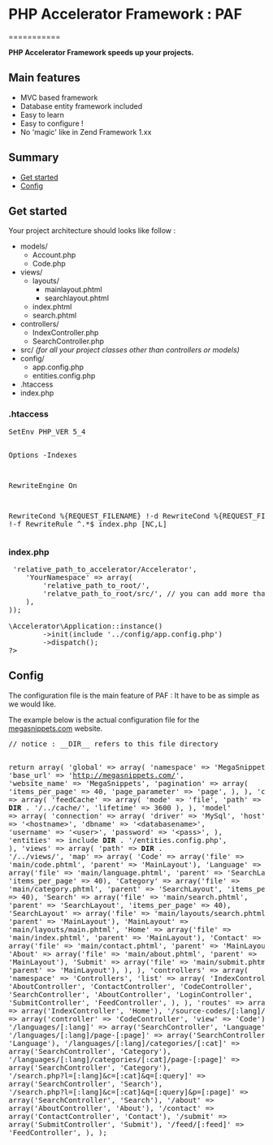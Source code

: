 <h1>PHP Accelerator Framework : PAF</h1>
===========

<p><strong>PHP Accelerator Framework speeds up your projects.</strong></p>

<h2>Main features</h2>

<ul>
<li>MVC based framework</li>
<li>Database entity framework included</li>
<li>Easy to learn</li>
<li>Easy to configure !</li>
<li>No 'magic' like in Zend Framework 1.xx</li>
</ul>

<h2>Summary</h2>
<ul>
  <li><a href="#get-started">Get started</a></li>
  <li><a href="#config">Config</a></li>
</ul>

<h2><a name="get-started"></a>Get started</h2>

<p>Your project architecture should looks like follow :</p>
<ul>
<li>models/
   <ul>
      <li>Account.php</li>
      <li>Code.php</li>
   </ul>
</li>
<li>views/
   <ul>
     <li>layouts/
        <ul>
         <li>mainlayout.phtml</li>
         <li>searchlayout.phtml</li>
        </ul>
     </li>
     <li>index.phtml</li>
     <li>search.phtml</li>
   </ul>
</li>
<li>controllers/
   <ul>
      <li>IndexController.php</li>
      <li>SearchController.php</li>
   </ul>
</li>
<li>src/ <em>(for all your project classes other than controllers or models)</em></li>
<li>config/
   <ul>
   <li>app.config.php</li>
   <li>entities.config.php</li>
   </ul>
</li>
<li>.htaccess</li>
<li>index.php</li>
</ul>

<h3>.htaccess</h3>
<pre>
SetEnv PHP_VER 5_4

Options -Indexes
 
RewriteEngine On

RewriteCond %{REQUEST_FILENAME} !-d
RewriteCond %{REQUEST_FILENAME} !-f
RewriteRule ^.*$ index.php [NC,L]
</pre>
<h3>index.php</h3>

<pre>
<?php

require_once 'relative_path_to/Accelerator/Autoloader.php';
\Accelerator\Autoloader::register(array(
    'Accelerator' => 'relative_path_to_accelerator/Accelerator',
    'YourNamespace' => array(
        'relative_path_to_root/',
        'relatve_path_to_root/src/', // you can add more than two paths
    ),
));

\Accelerator\Application::instance()
        ->init(include '../config/app.config.php')
        ->dispatch();
?>
</pre>

<h2><a name="config"></a>Config</h2>

<p>The configuration file is the main feature of PAF : It have to be as simple as we would like.</p>
<p>The example below is the actual configuration file for the <a href="http://megasnippets.com">megasnippets.com</a> website.</p>
<pre>
// notice : __DIR__ refers to this file directory

return array(
    'global' => array(
        'namespace' => 'MegaSnippets',
        'base_url' => 'http://megasnippets.com/',
        'website_name' => 'MegaSnippets',
        'pagination' => array(
            'items_per_page' => 40,
            'page_parameter' => 'page',
        ),
    ),
    'cache' => array(
        'feedCache' => array(
            'mode' => 'file',
            'path' => __DIR__ . '/../cache/',
            'lifetime' => 3600
        ),
    ),
    'model' => array(
        'connection' => array(
            'driver' => 'MySql',
            'host' => '&lt;hostname&gt;',
            'dbname' => '&lt;databasename&gt;',
            'username' => '&lt;user&gt;',
            'password' => '&lt;pass&gt;',
        ),
        'entities' => include __DIR__ . '/entities.config.php',
    ),
    'views' => array(
        'path' => __DIR__ . '/../views/',
        'map' => array(
            'Code' => array('file' => 'main/code.phtml', 'parent' => 'MainLayout'),
            'Language' => array('file' => 'main/language.phtml', 'parent' => 'SearchLayout', 'items_per_page' => 40),
            'Category' => array('file' => 'main/category.phtml', 'parent' => 'SearchLayout', 'items_per_page' => 40),
            'Search' => array('file' => 'main/search.phtml', 'parent' => 'SearchLayout', 'items_per_page' => 40),
            'SearchLayout' => array('file' => 'main/layouts/search.phtml', 'parent' => 'MainLayout'),
            'MainLayout' => 'main/layouts/main.phtml',
            'Home' => array('file' => 'main/index.phtml', 'parent' => 'MainLayout'),
            'Contact' => array('file' => 'main/contact.phtml', 'parent' => 'MainLayout'),
            'About' => array('file' => 'main/about.phtml', 'parent' => 'MainLayout'),
            'Submit' => array('file' => 'main/submit.phtml', 'parent' => 'MainLayout'),
        ),
    ),
    'controllers' => array(
        'namespace' => 'Controllers',
        'list' => array(
            'IndexController',
            'AboutController',
            'ContactController',
            'CodeController',
            'SearchController',
            'AboutController',
            'LoginController',
            'SubmitController',
            'FeedController',
        ),
    ),
    'routes' => array(
        '/' => array('IndexController', 'Home'),
        '/source-codes/[:lang]/[:code]' => array('controller' => 'CodeController', 'view' => 'Code'),
        '/languages/[:lang]' => array('SearchController', 'Language'),
        '/languages/[:lang]/page-[:page]' => array('SearchController', 'Language'),
        '/languages/[:lang]/categories/[:cat]' => array('SearchController', 'Category'),
        '/languages/[:lang]/categories/[:cat]/page-[:page]' => array('SearchController', 'Category'),
        '/search.php?l=[:lang]&c=[:cat]&q=[:query]' => array('SearchController', 'Search'),
        '/search.php?l=[:lang]&c=[:cat]&q=[:query]&p=[:page]' => array('SearchController', 'Search'),
        '/about' => array('AboutController', 'About'),
        '/contact' => array('ContactController', 'Contact'),
        '/submit' => array('SubmitController', 'Submit'),
        '/feed/[:feed]' => 'FeedController',
    ),
);
</pre>